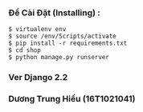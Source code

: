 ### Để Cài Đặt (Installing) :
```
$ virtualenv env
$ source /env/Scripts/activate
$ pip install -r requirements.txt
$ cd shop 
$ python manage.py runserver 
```
        
	    
        
### Ver Django 2.2

### Dương Trung Hiếu (16T1021041)
